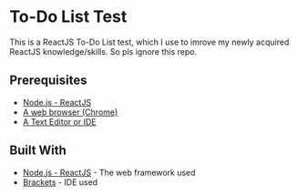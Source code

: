 # To-Do List Test

This is a ReactJS To-Do List test, which I use to imrove my newly acquired ReactJS knowledge/skills. So pls ignore this repo.

## Prerequisites

* [Node.js - ReactJS](https://nodejs.org/en/)
* [A web browser (Chrome)](https://www.google.com/chrome/)
* [A Text Editor or IDE](http://brackets.io/)

## Built With

* [Node.js - ReactJS](https://nodejs.org/en/) - The web framework used
* [Brackets](http://brackets.io/) - IDE used
